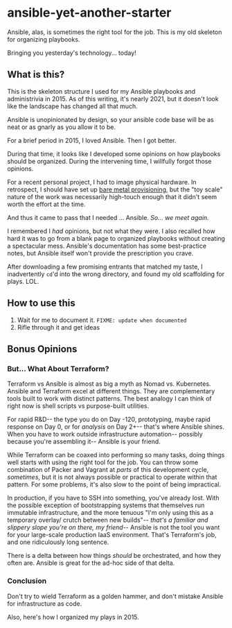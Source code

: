 # ansible-yet-another-starter
Ansible, alas, is sometimes the right tool for the job. This is my old skeleton for organizing playbooks.

Bringing you yesterday's technology... today!

## What is this? 
This is the skeleton structure I used for my Ansible playbooks and administrivia in 2015. As of this writing, it's nearly 2021, but it doesn't look like the landscape has  changed all that much.

Ansible is unopinionated by design, so your ansible code base will be as neat or as gnarly as you allow it to be.

For a brief period in 2015, I loved Ansible. Then I got better. 

During that time, it looks like I developed some opinions on how playbooks should be organized. During the intervening time, I willfully forgot those opinions.

For a recent personal project, I had to image physical hardware. In retrospect, I should have set up [bare metal provisioning](https://rackn.com/rebar/), but the "toy scale" nature of the work was  necessarily high-touch enough that it didn't seem worth the effort at the time. 

And thus it came to pass that I needed ... Ansible. *So... we meet again.*

I remembered I *had* opinions, but not what they were. I also recalled how hard it was to go from a blank page to organized playbooks without creating a spectacular mess. Ansible's documentation has some best-practice notes, but Ansible itself won't provide the prescription you crave. 

After downloading a few promising entrants that matched my taste, I inadvertently `cd`'d into the wrong directory, and found my old scaffolding for plays. LOL. 

## How to use this
1. Wait for me to document it. `FIXME: update when documented`
2. Rifle through it and get ideas

## Bonus Opinions
### But...  What About Terraform? 
Terraform vs Ansible is almost as big a myth as Nomad vs. Kubernetes. Ansible and Terraform excel at different things. They are complementary tools built to work with distinct patterns. The best analogy I can think of right now is shell scripts vs purpose-built utilities. 

For rapid R&D-- the type you do on Day -120, prototyping, maybe rapid response on Day 0, or for *analysis* on Day 2+-- that's where Ansible shines. When you have to work outside infrastructure automation-- possibly because you're assembling it-- Ansible is your friend. 

While Terraform can be coaxed into performing so many tasks, doing things well starts with using the right tool for the job. You can throw some combination of Packer and Vagrant at *parts* of this development cycle, *sometimes*, but it is not always possible or practical to operate within that pattern. For some problems, it's also slow to the point of being impractical. 

In production, if you have to SSH into something, you've already lost. With the possible exception of bootstrapping systems that themselves run immutable infrastructure, and the more tenuous "I'm only using this as a temporary overlay/ crutch between new builds"-- *that's a familiar and slippery slope you're on there, my friend*-- Ansible is not the tool you want for your large-scale production IaaS environment. That's Terraform's job, and  one ridiculously long sentence. 

There is a delta between how things *should* be orchestrated, and how they often are. Ansible is great for the ad-hoc side of that delta. 

### Conclusion
Don't try to wield Terraform as a golden hammer, and don't mistake Ansible for infrastructure as code. 

Also, here's how I organized my plays in 2015. 
